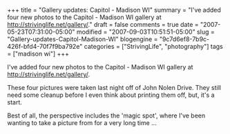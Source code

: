 +++
title = "Gallery updates: Capitol - Madison WI"
summary = "I've added four new photos to the Capitol - Madison WI gallery at http://strivinglife.net/gallery/."
draft = false
comments = true
date = "2007-05-23T07:31:00-05:00"
modified = "2007-09-03T10:51:51-05:00"
slug = "Gallery-updates-Capitol-Madison-WI"
blogengine = "9c7d6ef8-7b9c-426f-bfd4-70f7f9ba792e"
categories = ["StrivingLife", "photography"]
tags = ["madison wi"]
+++

<p>
I&#39;ve added four new photos to the Capitol - Madison WI gallery at <a href="http://strivinglife.com/gallery/">http://strivinglife.net/gallery/</a>.<!--more-->
</p>
<p>
These four pictures were taken last night off of John Nolen Drive. They still need some cleanup before I even think about printing them off, but, it&#39;s a start.
</p>
<p>
Best of all, the perspective includes the &#39;magic spot&#39;, where I&#39;ve been wanting to take a picture from for a very long time ...
</p>

